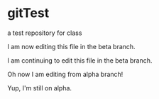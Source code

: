 # gitTest
a test repository for class

I am now editing this file in the beta branch.

I am continuing to edit this file in the beta branch.

Oh now I am editing from alpha branch!

Yup, I'm still on alpha.
